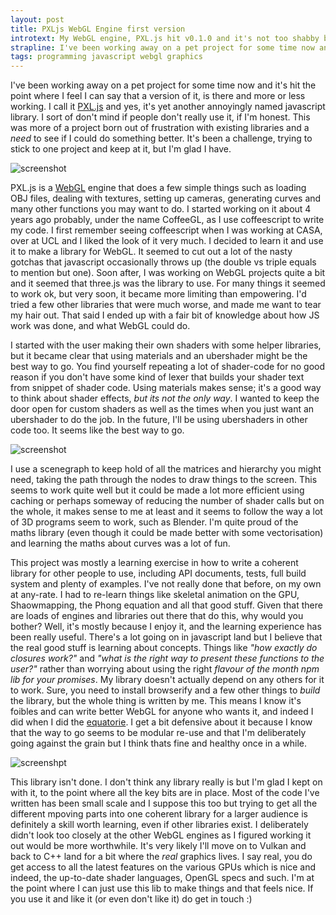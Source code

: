```yaml
---
layout: post
title: PXLjs WebGL Engine first version 
introtext: My WebGL engine, PXL.js hit v0.1.0 and it's not too shabby but I've learned other things besides programming.
strapline: I've been working away on a pet project for some time now and it's hit the point where I feel I can say that a version of it, is there and more or less working.  
tags: programming javascript webgl graphics
---
```


I've been working away on a pet project for some time now and it's hit the point where I feel I can say that a version of it, is there and more or less working. I call it [PXL.js](https://www.pxljs.com) and yes, it's yet another annoyingly named javascript library. I sort of don't mind if people don't really use it, if I'm honest. This was more of a project born out of frustration with existing libraries and a *need* to see if I could do something better. It's been a challenge, trying to stick to one project and keep at it, but I'm glad I have.

![screenshot](https://c2.staticflickr.com/6/5202/29998231562_5db0c0ce50.jpg)

PXL.js is a [WebGL](https://www.khronos.org/webgl/) engine that does a few simple things such as loading OBJ files, dealing with textures, setting up cameras, generating curves and many other functions you may want to do. I started working on it about 4 years ago probably, under the name CoffeeGL, as I use coffeescript to write my code. I first remember seeing coffeescript when I was working at CASA, over at UCL and I liked the look of it very much. I decided to learn it and use it to make a library for WebGL. It seemed to cut out a lot of the nasty gotchas that javascript occasionally throws up (the double vs triple equals to mention but one). Soon after, I was working on WebGL projects quite a bit and it seemed that three.js was the library to use. For many things it seemed to work ok, but very soon, it became more limiting than empowering. I'd tried a few other libraries that were much worse, and made me want to tear my hair out. That said I ended up with a fair bit of knowledge about how JS work was done, and what WebGL could do. 

I started with the user making their own shaders with some helper libraries, but it became clear that using materials and an ubershader might be the best way to go. You find yourself repeating a lot of shader-code for no good reason if you don't have some kind of lexer that builds your shader text from snippet of shader code. Using materials makes sense; it's a good way to think about shader effects, *but its not the only way*. I wanted to keep the door open for custom shaders as well as the times when you just want an ubershader to do the job. In the future, I'll be using ubershaders in other code too. It seems like the best way to go.

![screenshot](https://c2.staticflickr.com/6/5268/29998231512_02f92a34a4.jpg)

I use a scenegraph to keep hold of all the matrices and hierarchy you might need, taking the path through the nodes to draw things to the screen. This seems to work quite well but it could be made a lot more efficient using caching or perhaps someway of reducing the number of shader calls but on the whole, it makes sense to me at least and it seems to follow the way a lot of 3D programs seem to work, such as Blender. I'm quite proud of the maths library (even though it could be made better with some vectorisation) and learning the maths about curves was a lot of fun. 

This project was mostly a learning exercise in how to write a coherent library for other people to use, including API documents, tests, full build system and plenty of examples. I've not really done that before, on my own at any-rate. I had to re-learn things like skeletal animation on the GPU, Shaowmapping, the Phong equation and all that good stuff. Given that there are loads of engines and libraries out there that do this, why would you bother? Well, it's mostly because I enjoy it, and the learning experience has been really useful. There's a lot going on in javascript land but I believe that the real good stuff is learning about concepts. Things like *"how exactly do closures work?"* and *"what is the right way to present these functions to the user?"* rather than worrying about using the right *flavour of the month npm lib for your promises*. My library doesn't actually depend on any others for it to work. Sure, you need to install browserify and a few other things to *build* the library, but the whole thing is written by me. This means I know it's foibles and can write better WebGL for anyone who wants it, and indeed I did when I did the [equatorie](http://cudl.lib.cam.ac.uk/models/equatorie/). I get a bit defensive about it because I know that the way to go seems to be modular re-use and that I'm deliberately going against the grain but I think thats fine and healthy once in a while.

![screenshpt](https://c2.staticflickr.com/6/5690/30077863336_e7186ec732.jpg)

This library isn't done. I don't think any library really is but I'm glad I kept on with it, to the point where all the key bits are in place. Most of the code I've written has been small scale and I suppose this too but trying to get all the different mpoving parts into one coherent library for a larger audience is definitely a skill worth learning, even if other libraries exist. I deliberately didn't look too closely at the other WebGL engines as I figured working it out would be more worthwhile. It's very likely I'll move on to Vulkan and back to C++ land for a bit where the *real* graphics lives. I say real, you do get access to all the latest features on the various GPUs which is nice and indeed, the up-to-date shader languages, OpenGL specs and such. I'm at the point where I can just use this lib to make things and that feels nice. If you use it and like it (or even don't like it) do get in touch :) 
